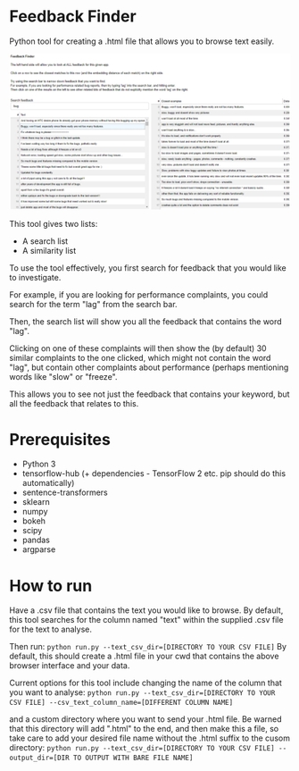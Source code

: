# Feedback Finder
Python tool for creating a .html file that allows you to browse text easily.

![alt text](https://github.com/Peter-Devine/text_finder/blob/main/Feedback_finder_interface.png?raw=true)

This tool gives two lists:
* A search list
* A similarity list

To use the tool effectively, you first search for feedback that you would like to investigate. 

For example, if you are looking for performance complaints, you could search for the term "lag" from the search bar. 

Then, the search list will show you all the feedback that contains the word "lag". 

Clicking on one of these complaints will then show the (by default) 30 similar complaints to the one clicked, which might not contain the word "lag", but contain other complaints about performance (perhaps mentioning words like "slow" or "freeze".

This allows you to see not just the feedback that contains your keyword, but all the feedback that relates to this.

# Prerequisites

* Python 3
* tensorflow-hub (+ dependencies - TensorFlow 2 etc. pip should do this automatically)
* sentence-transformers
* sklearn
* numpy
* bokeh
* scipy
* pandas
* argparse

# How to run

Have a .csv file that contains the text you would like to browse. By default, this tool searches for the column named "text" within the supplied .csv file for the text to analyse.

Then run:
```python run.py --text_csv_dir=[DIRECTORY TO YOUR CSV FILE]```
By default, this should create a .html file in your cwd that contains the above browser interface and your data.

Current options for this tool include changing the name of the column that you want to analyse:
```python run.py --text_csv_dir=[DIRECTORY TO YOUR CSV FILE] --csv_text_column_name=[DIFFERENT COLUMN NAME]```

and a custom directory where you want to send your .html file. Be warned that this directory will add ".html" to the end, and then make this a file, so take care to add your desired file name without the .html suffix to the cusom directory:
```python run.py --text_csv_dir=[DIRECTORY TO YOUR CSV FILE] --output_dir=[DIR TO OUTPUT WITH BARE FILE NAME]```
